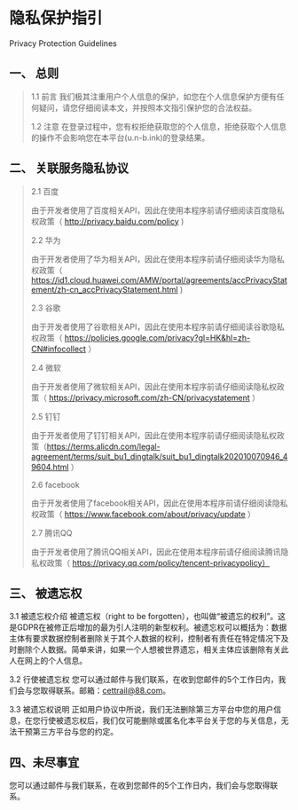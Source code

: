 # 隐私保护指引
Privacy Protection Guidelines

## 一、 总则
>1.1 前言
>     我们极其注重用户个人信息的保护，如您在个人信息保护方便有任何疑问，请您仔细阅读本文，并按照本文指引保护您的合法权益。
>
>1.2 注意
>     在登录过程中，您有权拒绝获取您的个人信息，拒绝获取个人信息的操作不会影响您在本平台(u.n-b.ink)的登录结果。
## 二、 关联服务隐私协议
>2.1 百度
>
>由于开发者使用了百度相关API，因此在使用本程序前请仔细阅读百度隐私权政策（ http://privacy.baidu.com/policy )
>
>2.2 华为
>
>由于开发者使用了华为相关API，因此在使用本程序前请仔细阅读华为隐私权政策（ https://id1.cloud.huawei.com/AMW/portal/agreements/accPrivacyStatement/zh-cn_accPrivacyStatement.html )
>
>2.3 谷歌
>
>由于开发者使用了谷歌相关API，因此在使用本程序前请仔细阅读谷歌隐私权政策（ https://policies.google.com/privacy?gl=HK&hl=zh-CN#infocollect ）
>
>2.4 微软
>
>由于开发者使用了微软相关API，因此在使用本程序前请仔细阅读隐私权政策（ https://privacy.microsoft.com/zh-CN/privacystatement ）
>
>2.5 钉钉
>
>由于开发者使用了钉钉相关API，因此在使用本程序前请仔细阅读隐私权政策（https://terms.alicdn.com/legal-agreement/terms/suit_bu1_dingtalk/suit_bu1_dingtalk202010070946_49604.html ）
> 
>2.6 facebook
>
>由于开发者使用了facebook相关API，因此在使用本程序前请仔细阅读隐私权政策（ https://www.facebook.com/about/privacy/update ）
> 
>2.7 腾讯QQ
>
>由于开发者使用了腾讯QQ相关API，因此在使用本程序前请仔细阅读腾讯隐私权政策（ https://privacy.qq.com/policy/tencent-privacypolicy）
## 三、 被遗忘权
3.1 被遗忘权介绍
        被遗忘权（right to be forgotten），也叫做“被遗忘的权利”。这是GDPR在被修正后增加的最为引人注明的新型权利。被遗忘权可以概括为：数据主体有要求数据控制者删除关于其个人数据的权利，控制者有责任在特定情况下及时删除个人数据。简单来讲，如果一个人想被世界遗忘，相关主体应该删除有关此人在网上的个人信息。

3.2 行使被遗忘权
        您可以通过邮件与我们联系，在收到您邮件的5个工作日内，我们会与您取得联系。邮箱：cettrail@88.com。

3.3 被遗忘权说明
        正如用户协议中所说，我们无法删除第三方平台中您的用户信息，在您行使被遗忘权后，我们仅可能删除或匿名化本平台关于您的与关信息，无法干预第三方平台与您的约定。

## 四、未尽事宜
您可以通过邮件与我们联系，在收到您邮件的5个工作日内，我们会与您取得联系。

